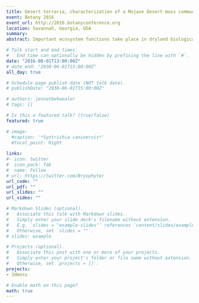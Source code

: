 ```yaml
---
title: Desert terraria, characterization of a Mojave Desert moss community under quartz rocks
event: Botany 2016
event_url: http://2016.botanyconference.org
location: Savannah, Georgia, USA
summary: 
abstract: Important ecosystem functions take place in dryland biological soil crusts, which are communities of lichens, microbes, and mosses living on and in the soil in arid environments. Desert mosses are extremely desiccation-tolerant and all their biological functions are limited to infrequent post-rainfall periods. We discovered that some Mojave Desert moss species find refuge under semi-translucent quartz rocks where moisture seems to persist for a longer period of time than in adjacent hyperlithic (above rock) environments. This study characterized the moss communities growing in quartz hyperlithic and hypolithic (below rock) microenvironments in a western, high-elevation Mojave Desert site in Sheep Creek Wash near Wrightwood California. Restriction of the hypolithic moss community to quartz rocks was first verified by pairing inspection under quartz rocks with inspection under non-quartz rocks of similar size within a randomly selected 2 m x 2 m quadrat. Study samples were then collected by sampling each unique moss species or distinct morphology in approximately 0.5 cm clumps around and under each quartz rock along two 15 m linear north-south transects. Collections were analyzed in the lab for species identification and length of previous year’s growth. Of the 53 total samples, 67.9% were Syntrichia caninervis (Pottiaceae), the dominant species of the Mojave Desert biological soil crust. Tortula inermis (Pottiaceae) accounted for 28.3% of the samples and 3.8% were Bryum argenteum (Bryaceae). Of note, T. inermis was significantly more likely to be found in hypolithic microenvironments while S. caninervis was more likely to be in hyperlithic environments (p-value < 0.01). Low light and lower evapotranspiration rates under quartz may be more conducive to T. inermis growth than conditions in adjacent hyperlithic positions. The previous year’s shoot growth of S. caninervis samples in hyperlithic and hypolithic environments also differed significantly. Recent growth of hypolithic shoots of this species was 62.2% longer than that of hyperlithic shoots (p-value < 0.001), perhaps due to higher water retention under the protection of quartz rocks. Additionally, hypolithic S. caninervis shoots appeared to have less of the characteristic brown or black pigment of that species. These results indicate that western high elevation Mojave Desert quartz rocks provide hypolithic environments for some moss species to flourish and that the hypolithic microenvironment is distinct from the surface one. Quartz rocks may prevent small, respiratory carbon loss-inducing rainfalls from ever reaching hypolithic mosses while allowing larger rainfalls to keep tissues hydrated for longer.

# Talk start and end times.
#   End time can optionally be hidden by prefixing the line with `#`.
date: "2016-08-01T13:00:00Z"
# date_end: "2030-06-01T15:00:00Z"
all_day: true

# Schedule page publish date (NOT talk date).
# publishDate: "2030-06-01T15:00:00Z"

# authors: jennatbekwealor
# tags: []

# Is this a featured talk? (true/false)
featured: true

# image:
  #caption: '*Syntrichia caninervis*'
  #focal_point: Right
  
links:
#- icon: twitter
#  icon_pack: fab
#  name: Follow
# url: https://twitter.com/Bryophyter
url_code: ""
url_pdf: ""
url_slides: ""
url_video: ""

# Markdown Slides (optional).
#   Associate this talk with Markdown slides.
#   Simply enter your slide deck's filename without extension.
#   E.g. `slides = "example-slides"` references `content/slides/example-slides.md`.
#   Otherwise, set `slides = ""`.
# slides: example

# Projects (optional).
#   Associate this post with one or more of your projects.
#   Simply enter your project's folder or file name without extension.
#   Otherwise, set `projects = []`.
projects:
- 3dmoss

# Enable math on this page?
math: true
---
```


